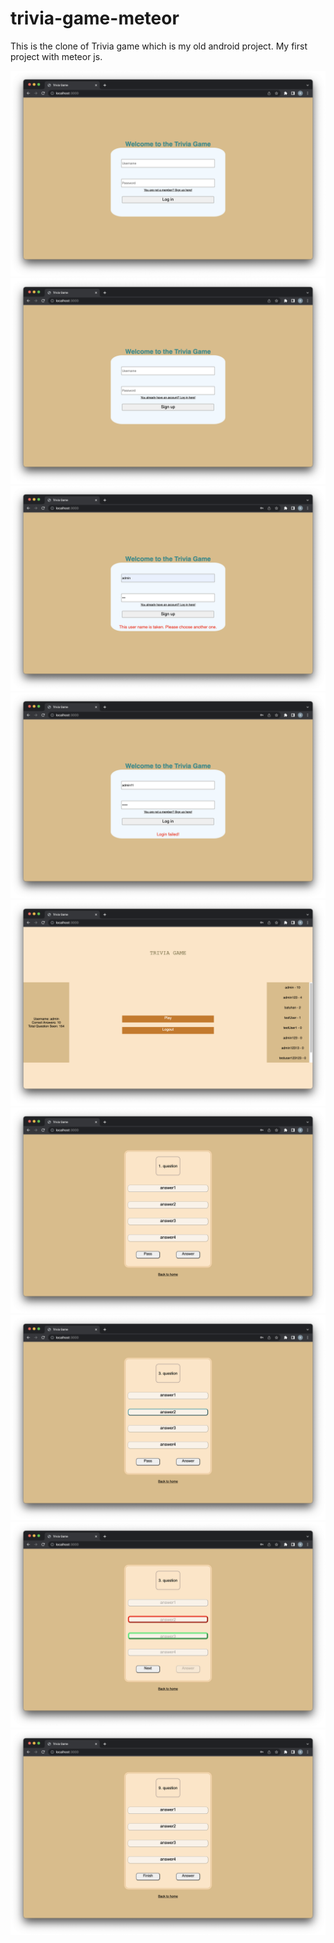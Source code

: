 # trivia-game-meteor
 
This is the clone of Trivia game which is my old android project. My first project with meteor js.


<img src="/ekran goruntuleri/1.png"/>
<img src="/ekran goruntuleri/2.png"/>
<img src="/ekran goruntuleri/3.png"/>
<img src="/ekran goruntuleri/4.png"/>
<img src="/ekran goruntuleri/5.png"/>
<img src="/ekran goruntuleri/6.png"/>
<img src="/ekran goruntuleri/7.png"/>
<img src="/ekran goruntuleri/8.png"/>
<img src="/ekran goruntuleri/9.png"/>
